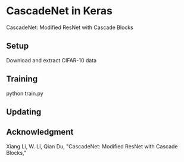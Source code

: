 # CascadeNet in Keras
CascadeNet: Modified ResNet with Cascade Blocks


## Setup
Download and extract CIFAR-10 data

## Training

python train.py

## Updating

## Acknowledgment
Xiang Li, W. Li, Qian Du, "CascadeNet: Modified ResNet with Cascade Blocks,"

